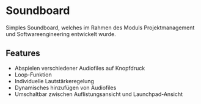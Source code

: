 # Soundboard
Simples Soundboard, welches im Rahmen des Moduls Projektmanagement und Softwareengineering entwickelt wurde.
## Features
- Abspielen verschiedener Audiofiles auf Knopfdruck
- Loop-Funktion
- Individuelle Lautstärkeregelung
- Dynamisches hinzufügen von Audiofiles
- Umschaltbar zwischen Auflistungsansicht und Launchpad-Ansicht
